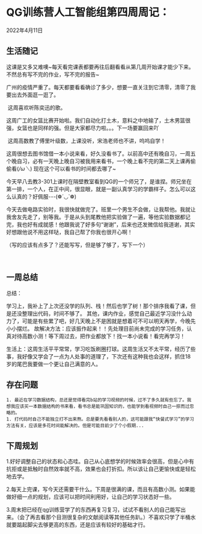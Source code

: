 # QG训练营人工智能组第四周周记：

2022年4月11日

## 生活随记

​	这课是又多又难噢~每天看完课表都要再往后翻看看从第几周开始课才能少下来。不然总有写不完的作业，写不完的报告~

​	广州的疫情严重了。每天都要看看确诊了多少，想要一直关注到它清零，清零了我要出去外面逛一逛了。

​	这周喜欢听陈奕迅的歌。

​	这周广工的女篮比赛开始啦。我们自动化打土木，意料之中地输了，土木男篮很强，女篮也是同样的强。但是大家都尽力啦。。。下一场要赢回来吖

​	这周高数教了傅里叶级数，上课没听，宋浩老师也不讲，呜呜自学！

​	这周很想去图书馆借一本小说来看，好久没看书了。以前高中还有晚自习，一周五个晚自习，必有一天晚上晚自习被我用来看书，一个晚上看不完的第二天上课再偷偷看(*/ω＼*)  现在这个可以看书的时间都去哪了~

​    今天早八去教3-301上课时在隔壁教室看到QG的一个师兄了，是谁捏。师兄坐在第一排，一个人，在正中间，很显眼，就是一副认真学习的学霸样子。怎么可以这么认真的？好佩服---(❁´◡`❁)    

​	今天去做电路实验时，我很快就做完了。班里一个男生不会做，让我帮他。我就让我舍友先走了，别等我。于是从头到尾教他把实验做了一遍，等他实验数据都记完，我也好有成就感！他跟我说了好多句“谢谢”，后来也还发微信给我道谢，其实好想跟他说不用这样哒，我自己帮了你我也很开心啊！

  （写的应该有点多了？还能写写，但是够了够了，写下一个）

​	 

## 一周总结

总结：

​			学习上，我补上了上次还没学的队列、栈！然后也学了树！那个排序我看了课，但是还没整理出代码，时间不够了。  其他，课内作业，感觉自己最近学习没什么动力了，可能是有些累了吧，好几天晚上不是困就是想着可不可以明天再学，今晚先小小摆烂。     故解决方法：应该振作起来！！先处理目前尚未完成的学习任务，认真对待高数小测！等下周过去，把作业都放下！找一本小说看！看完再学习！

​           生活上：这周生活平平常常，学习吃饭刷圈打球。这周生活又不太平常，经历了些事，我好像又学会了一点为人处事的道理了，下次还有这种我也会这样，抓住18岁的尾巴我要做一个更让自己满意的人。

## 存在问题

	1. 最近在学习数据结构，总还是觉得看完b站的学习视频的时候，过不了多久就有些忘了。我想我应该买一本数据结构的书来看，看书总是能巩固知识的，也能学到看视频时自己一掠而过忽略的。
	1. 打代码时自己不能独立打不出来熬。总是要先看看别人的，这可能跟我“快餐式学习”的学习方法有关，应该是多花时间能解决的。但是可能目前少了个小假期...

## 下周规划

1.好好调整自己的状态和心态哇。自己从心底想学的时候效率会很高，但是心中有抗拒或是抵触时自然效率就不高，效果也会打折扣。所以该让自己更愉快或是轻松地去学。

2.每天上完课，写今天还需要干什么。下周是很满的课，而且有高数小测。如果能做好细一点的规划，应该可以把时间利用好，让自己的学习状态好一些。

3.周末把已经在qg训练营学了的东西再复习复习，试试不看别人的自己能写出来。（会了再去看那个目测很复杂的文献阅读等其他任务趴。）不喜欢只学了半桶水就要踮起脚尖去够更高的东西，还是应该有较好的基础才行。

